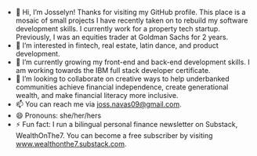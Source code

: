 - 👋 Hi, I’m Josselyn! Thanks for visiting my GitHub profile. This place is a mosaic of small projects I have recently taken on to rebuild my software development skills.
    I currently work for a property tech startup. Previously, I was an equities trader at Goldman Sachs for 2 years. 
- 👀 I’m interested in fintech, real estate, latin dance, and product development. 
- 🌱 I’m currently growing my front-end and back-end development skills. I am working towards the IBM full stack developer certificate. 
- 💞️ I’m looking to collaborate on creative ways to help underbanked communities achieve financial independence, create generational wealth, and make financial literacy more inclusive. 
- 📫 You can reach me via joss.navas09@gmail.com.
- 😄 Pronouns: she/her/hers
- ⚡ Fun fact: I run a bilingual personal finance newsletter on Substack, WealthOnThe7. You can become a free subscriber by visiting www.wealthonthe7.substack.com.

<!---
navjos/navjos is a ✨ special ✨ repository because its `README.md` (this file) appears on your GitHub profile.
You can click the Preview link to take a look at your changes.
--->
